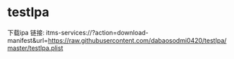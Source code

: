 # testIpa
下载ipa
链接:
itms-services://?action=download-manifest&url=https://raw.githubusercontent.com/dabaosodmi0420/testIpa/master/testIpa.plist
